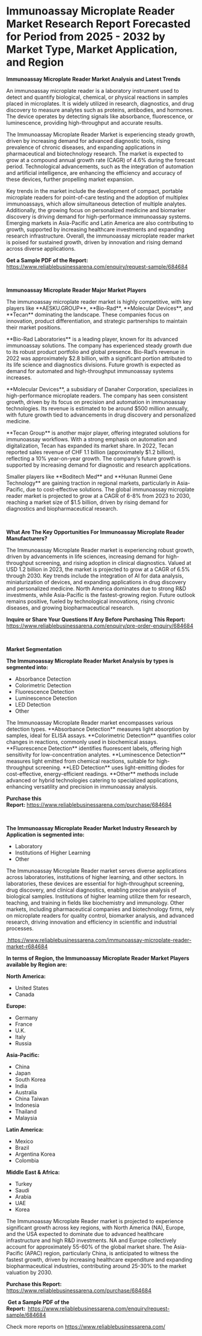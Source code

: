 <p><h1>Immunoassay Microplate Reader Market Research Report Forecasted for Period from 2025 -  2032 by Market Type, Market Application, and Region</h1></p><p><strong>Immunoassay Microplate Reader Market Analysis and Latest Trends</strong></p>
<p><p>An immunoassay microplate reader is a laboratory instrument used to detect and quantify biological, chemical, or physical reactions in samples placed in microplates. It is widely utilized in research, diagnostics, and drug discovery to measure analytes such as proteins, antibodies, and hormones. The device operates by detecting signals like absorbance, fluorescence, or luminescence, providing high-throughput and accurate results.</p><p>The Immunoassay Microplate Reader Market is experiencing steady growth, driven by increasing demand for advanced diagnostic tools, rising prevalence of chronic diseases, and expanding applications in pharmaceutical and biotechnology research. The market is expected to grow at a compound annual growth rate (CAGR) of 4.6% during the forecast period. Technological advancements, such as the integration of automation and artificial intelligence, are enhancing the efficiency and accuracy of these devices, further propelling market expansion.</p><p>Key trends in the market include the development of compact, portable microplate readers for point-of-care testing and the adoption of multiplex immunoassays, which allow simultaneous detection of multiple analytes. Additionally, the growing focus on personalized medicine and biomarker discovery is driving demand for high-performance immunoassay systems. Emerging markets in Asia-Pacific and Latin America are also contributing to growth, supported by increasing healthcare investments and expanding research infrastructure. Overall, the immunoassay microplate reader market is poised for sustained growth, driven by innovation and rising demand across diverse applications.</p></p>
<p><strong>Get a Sample PDF of the Report:&nbsp;</strong> <a href="https://www.reliablebusinessarena.com/enquiry/request-sample/684684?utm_campaign=1143&utm_medium=2&utm_source=Github&utm_content=ia&utm_term=20012025&utm_id=immunoassay-microplate-reader">https://www.reliablebusinessarena.com/enquiry/request-sample/684684</a></p>
<p>&nbsp;</p>
<p><strong>Immunoassay Microplate Reader Major Market Players</strong></p>
<p><p>The immunoassay microplate reader market is highly competitive, with key players like **AESKU.GROUP**, **Bio-Rad**, **Molecular Devices**, and **Tecan** dominating the landscape. These companies focus on innovation, product differentiation, and strategic partnerships to maintain their market positions.</p><p>**Bio-Rad Laboratories** is a leading player, known for its advanced immunoassay solutions. The company has experienced steady growth due to its robust product portfolio and global presence. Bio-Rad’s revenue in 2022 was approximately $2.8 billion, with a significant portion attributed to its life science and diagnostics divisions. Future growth is expected as demand for automated and high-throughput immunoassay systems increases.</p><p>**Molecular Devices**, a subsidiary of Danaher Corporation, specializes in high-performance microplate readers. The company has seen consistent growth, driven by its focus on precision and automation in immunoassay technologies. Its revenue is estimated to be around $500 million annually, with future growth tied to advancements in drug discovery and personalized medicine.</p><p>**Tecan Group** is another major player, offering integrated solutions for immunoassay workflows. With a strong emphasis on automation and digitalization, Tecan has expanded its market share. In 2022, Tecan reported sales revenue of CHF 1.1 billion (approximately $1.2 billion), reflecting a 10% year-on-year growth. The company’s future growth is supported by increasing demand for diagnostic and research applications.</p><p>Smaller players like **Boditech Med** and **Hunan Runmei Gene Technology** are gaining traction in regional markets, particularly in Asia-Pacific, due to cost-effective solutions. The global immunoassay microplate reader market is projected to grow at a CAGR of 6-8% from 2023 to 2030, reaching a market size of $1.5 billion, driven by rising demand for diagnostics and biopharmaceutical research.</p></p>
<p>&nbsp;</p>
<p><strong>What Are The Key Opportunities For Immunoassay Microplate Reader Manufacturers?</strong></p>
<p><p>The Immunoassay Microplate Reader market is experiencing robust growth, driven by advancements in life sciences, increasing demand for high-throughput screening, and rising adoption in clinical diagnostics. Valued at USD 1.2 billion in 2023, the market is projected to grow at a CAGR of 6.5% through 2030. Key trends include the integration of AI for data analysis, miniaturization of devices, and expanding applications in drug discovery and personalized medicine. North America dominates due to strong R&D investments, while Asia-Pacific is the fastest-growing region. Future outlook remains positive, fueled by technological innovations, rising chronic diseases, and growing biopharmaceutical research.</p></p>
<p><strong>Inquire or Share Your Questions If Any Before Purchasing This Report:</strong> <a href="https://www.reliablebusinessarena.com/enquiry/pre-order-enquiry/684684?utm_campaign=1143&utm_medium=2&utm_source=Github&utm_content=ia&utm_term=20012025&utm_id=immunoassay-microplate-reader">https://www.reliablebusinessarena.com/enquiry/pre-order-enquiry/684684</a></p>
<p>&nbsp;</p>
<p><strong>Market Segmentation</strong></p>
<p><strong>The Immunoassay Microplate Reader Market Analysis by types is segmented into:</strong></p>
<p><ul><li>Absorbance Detection</li><li>Colorimetric Detection</li><li>Fluorescence Detection</li><li>Luminescence Detection</li><li>LED Detection</li><li>Other</li></ul></p>
<p><p>The Immunoassay Microplate Reader market encompasses various detection types. **Absorbance Detection** measures light absorption by samples, ideal for ELISA assays. **Colorimetric Detection** quantifies color changes in reactions, commonly used in biochemical assays. **Fluorescence Detection** identifies fluorescent labels, offering high sensitivity for low-concentration analytes. **Luminescence Detection** measures light emitted from chemical reactions, suitable for high-throughput screening. **LED Detection** uses light-emitting diodes for cost-effective, energy-efficient readings. **Other** methods include advanced or hybrid technologies catering to specialized applications, enhancing versatility and precision in immunoassay analysis.</p></p>
<p><strong>Purchase this Report:&nbsp;</strong><a href="https://www.reliablebusinessarena.com/purchase/684684?utm_campaign=1143&utm_medium=2&utm_source=Github&utm_content=ia&utm_term=20012025&utm_id=immunoassay-microplate-reader">https://www.reliablebusinessarena.com/purchase/684684</a></p>
<p>&nbsp;</p>
<p><strong>The Immunoassay Microplate Reader Market Industry Research by Application is segmented into:</strong></p>
<p><ul><li>Laboratory</li><li>Institutions of Higher Learning</li><li>Other</li></ul></p>
<p><p>The Immunoassay Microplate Reader market serves diverse applications across laboratories, institutions of higher learning, and other sectors. In laboratories, these devices are essential for high-throughput screening, drug discovery, and clinical diagnostics, enabling precise analysis of biological samples. Institutions of higher learning utilize them for research, teaching, and training in fields like biochemistry and immunology. Other markets, including pharmaceutical companies and biotechnology firms, rely on microplate readers for quality control, biomarker analysis, and advanced research, driving innovation and efficiency in scientific and industrial processes.</p></p>
<p><a href="https://www.reliablebusinessarena.com/immunoassay-microplate-reader-market-r684684?utm_campaign=1143&utm_medium=2&utm_source=Github&utm_content=ia&utm_term=20012025&utm_id=immunoassay-microplate-reader">&nbsp;https://www.reliablebusinessarena.com/immunoassay-microplate-reader-market-r684684</a></p>
<p><strong>In terms of Region, the Immunoassay Microplate Reader Market Players available by Region are:</strong></p>
<p>
    <p> <strong> North America: </strong>
        <ul>
            <li>United States</li>
            <li>Canada</li>
        </ul>
        </p> 
    <p> <strong> Europe: </strong>
        <ul>
            <li>Germany</li>
            <li>France</li>
            <li>U.K.</li>
            <li>Italy</li>
            <li>Russia</li>
        </ul>
        </p> 
    <p> <strong> Asia-Pacific: </strong>
        <ul>
            <li>China</li>
            <li>Japan</li>
            <li>South Korea</li>
            <li>India</li>
            <li>Australia</li>
            <li>China Taiwan</li>
            <li>Indonesia</li>
            <li>Thailand</li>
            <li>Malaysia</li>
        </ul>
        </p> 
    <p> <strong> Latin America: </strong>
        <ul>
            <li>Mexico</li>
            <li>Brazil</li>
            <li>Argentina Korea</li>
            <li>Colombia</li>
        </ul>
        </p> 
    <p> <strong> Middle East & Africa: </strong>
        <ul>
            <li>Turkey</li>
            <li>Saudi</li>
            <li>Arabia</li>
            <li>UAE</li>
            <li>Korea</li>
        </ul>
    </p>
    </p>
<p><p>The Immunoassay Microplate Reader market is projected to experience significant growth across key regions, with North America (NA), Europe, and the USA expected to dominate due to advanced healthcare infrastructure and high R&D investments. NA and Europe collectively account for approximately 55-60% of the global market share. The Asia-Pacific (APAC) region, particularly China, is anticipated to witness the fastest growth, driven by increasing healthcare expenditure and expanding biopharmaceutical industries, contributing around 25-30% to the market valuation by 2030.</p></p>
<p><strong>Purchase this Report: </strong><a href="https://www.reliablebusinessarena.com/purchase/684684?utm_campaign=1143&utm_medium=2&utm_source=Github&utm_content=ia&utm_term=20012025&utm_id=immunoassay-microplate-reader">https://www.reliablebusinessarena.com/purchase/684684</a></p>
<p>&nbsp;<strong>Get a Sample PDF of the Report:&nbsp;&nbsp;</strong><a href="https://www.reliablebusinessarena.com/enquiry/request-sample/684684?utm_campaign=1143&utm_medium=2&utm_source=Github&utm_content=ia&utm_term=20012025&utm_id=immunoassay-microplate-reader">https://www.reliablebusinessarena.com/enquiry/request-sample/684684</a></p>
<p><strong></strong></p>
<p>Check more reports on <a href="https://www.reliablebusinessarena.com/?utm_campaign=1143&utm_medium=2&utm_source=Github&utm_content=ia&utm_term=20012025&utm_id=immunoassay-microplate-reader">https://www.reliablebusinessarena.com/</a></p>